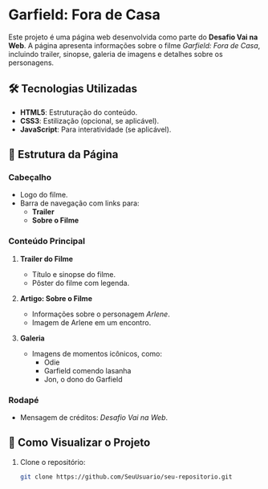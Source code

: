 # Garfield: Fora de Casa

Este projeto é uma página web desenvolvida como parte do **Desafio Vai na Web**. A página apresenta informações sobre o filme *Garfield: Fora de Casa*, incluindo trailer, sinopse, galeria de imagens e detalhes sobre os personagens.

## 🛠️ Tecnologias Utilizadas

- **HTML5**: Estruturação do conteúdo.
- **CSS3**: Estilização (opcional, se aplicável).
- **JavaScript**: Para interatividade (se aplicável).

## 📄 Estrutura da Página

### Cabeçalho
- Logo do filme.
- Barra de navegação com links para:
  - **Trailer**
  - **Sobre o Filme**

### Conteúdo Principal
1. **Trailer do Filme**
   - Título e sinopse do filme.
   - Pôster do filme com legenda.

2. **Artigo: Sobre o Filme**
   - Informações sobre o personagem *Arlene*.
   - Imagem de Arlene em um encontro.

3. **Galeria**
   - Imagens de momentos icônicos, como:
     - Odie
     - Garfield comendo lasanha
     - Jon, o dono do Garfield

### Rodapé
- Mensagem de créditos: *Desafio Vai na Web*.

## 🚀 Como Visualizar o Projeto

1. Clone o repositório:
   ```bash
   git clone https://github.com/SeuUsuario/seu-repositorio.git
